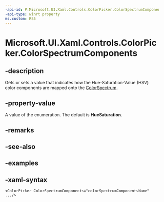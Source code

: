 ```yaml
---
-api-id: P:Microsoft.UI.Xaml.Controls.ColorPicker.ColorSpectrumComponents
-api-type: winrt property
ms.custom: RS5
---
```

<!-- Property syntax.
public ColorSpectrumComponents ColorSpectrumComponents { get;  set; }
-->

# Microsoft.UI.Xaml.Controls.ColorPicker.ColorSpectrumComponents

## -description

Gets or sets a value that indicates how the Hue-Saturation-Value (HSV) color components are mapped onto the [ColorSpectrum](../microsoft.ui.xaml.controls.primitives/colorspectrum.md).

## -property-value

A value of the enumeration. The default is **HueSaturation**.

## -remarks

## -see-also

## -examples

## -xaml-syntax

```xaml
<ColorPicker ColorSpectrumComponents="colorSpectrumComponentsName" .../>
```
